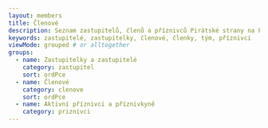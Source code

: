 ```yaml
---
layout: members
title: Členové
description: Seznam zastupitelů, členů a příznivců Pirátské strany na Praze 9
keywords: zastupitelé, zastupitelky, členové, členky, tým, příznivci
viewMode: grouped # or alltogether
groups:
  - name: Zastupitelky a zastupitelé
    category: zastupitel
    sort: ordPce
  - name: Členové
    category: clenove
    sort: ordPce	
  - name: Aktivní příznivci a příznivkyně
    category: priznivci
---
```

